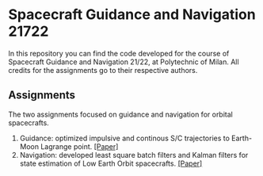 # Spacecraft Guidance and Navigation 21722

In this repository you can find the code developed for the course of Spacecraft Guidance and Navigation 21/22, at Polytechnic of Milan. All credits for the assignments go to their respective authors.

## Assignments

The two assignments focused on guidance and navigation for orbital spacecrafts.

1. Guidance: optimized impulsive and continous S/C trajectories to Earth-Moon Lagrange point. [[Paper]](./Assignment_01/SGN____Assignment_1.pdf)
2. Navigation: developed least square batch filters and Kalman filters for state estimation of Low Earth Orbit spacecrafts. [[Paper]](./Assignment02/Assignment02_Navigation.pdf)
